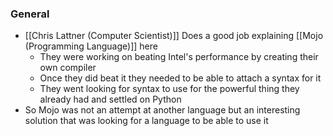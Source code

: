 ### General
- [[Chris Lattner (Computer Scientist)]] Does a good job explaining [[Mojo (Programming Language)]] here
	- They were working on beating Intel's performance by creating their own compiler
	- Once they did beat it they needed to be able to attach a syntax for it
	- They went looking for syntax to use for the powerful thing they already had and settled on Python
- So Mojo was not an attempt at another language but an interesting solution that was looking for a language to be able to use it